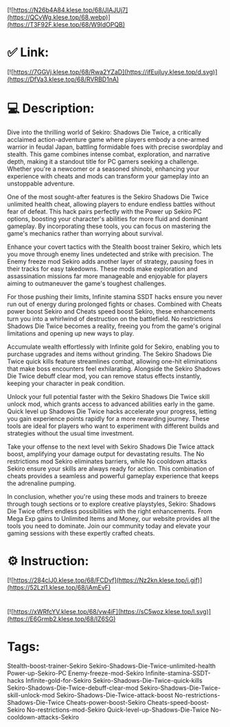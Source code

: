 [![https://N26b4A84.klese.top/68/JIAJUj7](https://QCvWg.klese.top/68.webp)](https://T3F92F.klese.top/68/W9ldOPQB)
# ✅ Link:
[![https://7GGVj.klese.top/68/Rwa2YZaD](https://ifEujIuy.klese.top/d.svg)](https://DfVa3.klese.top/68/RVRBD1nA)
# 💻 Description:
Dive into the thrilling world of Sekiro: Shadows Die Twice, a critically acclaimed action-adventure game where players embody a one-armed warrior in feudal Japan, battling formidable foes with precise swordplay and stealth. This game combines intense combat, exploration, and narrative depth, making it a standout title for PC gamers seeking a challenge. Whether you're a newcomer or a seasoned shinobi, enhancing your experience with cheats and mods can transform your gameplay into an unstoppable adventure.



One of the most sought-after features is the Sekiro Shadows Die Twice unlimited health cheat, allowing players to endure endless battles without fear of defeat. This hack pairs perfectly with the Power up Sekiro PC options, boosting your character's abilities for more fluid and dominant gameplay. By incorporating these tools, you can focus on mastering the game's mechanics rather than worrying about survival.



Enhance your covert tactics with the Stealth boost trainer Sekiro, which lets you move through enemy lines undetected and strike with precision. The Enemy freeze mod Sekiro adds another layer of strategy, pausing foes in their tracks for easy takedowns. These mods make exploration and assassination missions far more manageable and enjoyable for players aiming to outmaneuver the game's toughest challenges.



For those pushing their limits, Infinite stamina SSDT hacks ensure you never run out of energy during prolonged fights or chases. Combined with Cheats power boost Sekiro and Cheats speed boost Sekiro, these enhancements turn you into a whirlwind of destruction on the battlefield. No restrictions Shadows Die Twice becomes a reality, freeing you from the game's original limitations and opening up new ways to play.



Accumulate wealth effortlessly with Infinite gold for Sekiro, enabling you to purchase upgrades and items without grinding. The Sekiro Shadows Die Twice quick kills feature streamlines combat, allowing one-hit eliminations that make boss encounters feel exhilarating. Alongside the Sekiro Shadows Die Twice debuff clear mod, you can remove status effects instantly, keeping your character in peak condition.



Unlock your full potential faster with the Sekiro Shadows Die Twice skill unlock mod, which grants access to advanced abilities early in the game. Quick level up Shadows Die Twice hacks accelerate your progress, letting you gain experience points rapidly for a more rewarding journey. These tools are ideal for players who want to experiment with different builds and strategies without the usual time investment.



Take your offense to the next level with Sekiro Shadows Die Twice attack boost, amplifying your damage output for devastating results. The No restrictions mod Sekiro eliminates barriers, while No cooldown attacks Sekiro ensure your skills are always ready for action. This combination of cheats provides a seamless and powerful gameplay experience that keeps the adrenaline pumping.



In conclusion, whether you're using these mods and trainers to breeze through tough sections or to explore creative playstyles, Sekiro: Shadows Die Twice offers endless possibilities with the right enhancements. From Mega Exp gains to Unlimited Items and Money, our website provides all the tools you need to dominate. Join our community today and elevate your gaming sessions with these expertly crafted cheats.

# ⚙️ Instruction:
[![https://284clJ0.klese.top/68/FCDvf](https://Nz2kn.klese.top/i.gif)](https://52Lzl1.klese.top/68/iAmEvF)
#
[![https://xWRfcYV.klese.top/68/vw4iF](https://sC5woz.klese.top/l.svg)](https://E6Grmb2.klese.top/68/IZ6SG)
# Tags:
Stealth-boost-trainer-Sekiro Sekiro-Shadows-Die-Twice-unlimited-health Power-up-Sekiro-PC Enemy-freeze-mod-Sekiro Infinite-stamina-SSDT-hacks Infinite-gold-for-Sekiro Sekiro-Shadows-Die-Twice-quick-kills Sekiro-Shadows-Die-Twice-debuff-clear-mod Sekiro-Shadows-Die-Twice-skill-unlock-mod Sekiro-Shadows-Die-Twice-attack-boost No-restrictions-Shadows-Die-Twice Cheats-power-boost-Sekiro Cheats-speed-boost-Sekiro No-restrictions-mod-Sekiro Quick-level-up-Shadows-Die-Twice No-cooldown-attacks-Sekiro






